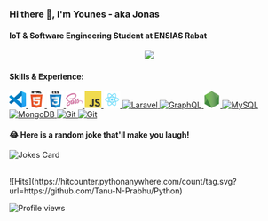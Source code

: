 <!-- ### Hi there 👋 -->

<!--
**Jonas56/Jonas56** is a ✨ _special_ ✨ repository because its `README.md` (this file) appears on your GitHub profile.

Here are some ideas to get you started:

- 🔭 I’m currently working on ...
- 🌱 I’m currently learning ...
- 👯 I’m looking to collaborate on ...
- 🤔 I’m looking for help with ...
- 💬 Ask me about ...
- 📫 How to reach me: ...
- 😄 Pronouns: ...
- ⚡ Fun fact: ...
-->

### Hi there 👋, I'm Younes - aka Jonas

#### IoT & Software Engineering Student at ENSIAS Rabat


<p align=center>
  <img src="https://github-readme-stats.vercel.app/api?username=Jonas56&theme=github_dark&show_icons=true">
</p>

#### Skills & Experience:

<p align="left">
  <a href="#" title="VSCode">
    <img src="https://raw.githubusercontent.com/github/explore/80688e429a7d4ef2fca1e82350fe8e3517d3494d/topics/visual-studio-code/visual-studio-code.png" alt="VSCode" width="auto" height="30"/>
  </a>
  <a href="#" title="HTML5">
    <img src="https://raw.githubusercontent.com/github/explore/80688e429a7d4ef2fca1e82350fe8e3517d3494d/topics/html/html.png" alt="HTML5" width="auto" height="30"/>
  </a>
   <a href="#" title="CSS3">
    <img src="https://raw.githubusercontent.com/github/explore/80688e429a7d4ef2fca1e82350fe8e3517d3494d/topics/css/css.png" alt="CSS3" width="auto" height="30"/>
  </a>
  <a href="#" title="SASS">
    <img src="https://raw.githubusercontent.com/github/explore/80688e429a7d4ef2fca1e82350fe8e3517d3494d/topics/sass/sass.png" alt="SASS" width="auto" height="30"/>
  </a>
  <a href="#" title="Javascript">
    <img src="https://raw.githubusercontent.com/github/explore/80688e429a7d4ef2fca1e82350fe8e3517d3494d/topics/javascript/javascript.png" alt="Javascript" width="auto" height="30"/>
  </a>
  <a href="#" title="React">
    <img src="https://raw.githubusercontent.com/github/explore/80688e429a7d4ef2fca1e82350fe8e3517d3494d/topics/react/react.png" alt="React" width="auto" height="30"/>
  </a>
  <a href="#" title="Laravel">
    <img src="https://cdn.worldvectorlogo.com/logos/laravel-2.svg" alt="Laravel" width="auto" height="30"/>
  </a>
  <a href="#" title="GraphQL">
    <img src="https://upload.wikimedia.org/wikipedia/commons/thumb/1/17/GraphQL_Logo.svg/2048px-GraphQL_Logo.svg.png" alt="GraphQL" width="auto" height="30"/>
  </a>
  <a href="#" title="NodeJS">
    <img src="https://raw.githubusercontent.com/github/explore/80688e429a7d4ef2fca1e82350fe8e3517d3494d/topics/nodejs/nodejs.png" alt="NodeJs" width="auto" height="30"/>
  </a>
  <a href="#" title="MySQL">
    <img src="https://download.logo.wine/logo/MySQL/MySQL-Logo.wine.png" alt="MySQL" width="auto" height="30"/>
  </a>
  <a href="#" title="MongoDB">
    <img src="https://www.awelty.fr/medias/images/mongodb.png" alt="MongoDB" width="auto" height="30"/>
  </a>
  <a href="#" title="Git">
    <img src="https://upload.wikimedia.org/wikipedia/commons/thumb/e/e0/Git-logo.svg/1280px-Git-logo.svg.png" alt="Git" width="auto" height="30"/>
  </a>
    <a href="#" title="Docker">
    <img src="https://www.docker.com/sites/default/files/d8/2019-07/vertical-logo-monochromatic.png" alt="Git" width="auto" height="30"/>
  </a>
</p>

<!-- ![GitHub streak stats](https://github-readme-streak-stats.herokuapp.com/?user=Jonas56)   -->

#### 😂 Here is a random joke that'll make you laugh!
![Jokes Card](https://readme-jokes.vercel.app/api)

<br>
![Hits](https://hitcounter.pythonanywhere.com/count/tag.svg?url=https://github.com/Tanu-N-Prabhu/Python)

![Profile views](https://gpvc.arturio.dev/Jonas56)  

